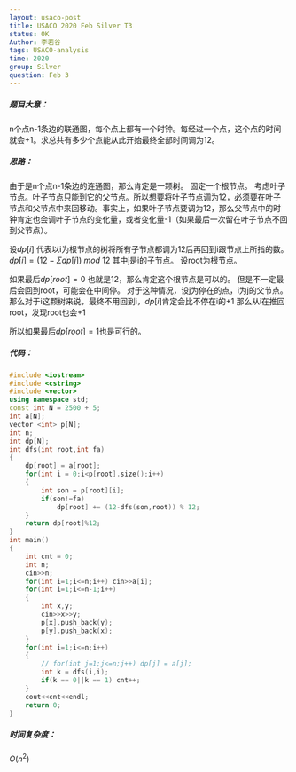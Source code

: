 ```yaml
---
layout: usaco-post
title: USACO 2020 Feb Silver T3
status: OK
Author: 李若谷
tags: USACO-analysis
time: 2020
group: Silver
question: Feb 3
---
```

##### 题目大意：
n个点n-1条边的联通图，每个点上都有一个时钟。每经过一个点，这个点的时间就会+1。求总共有多少个点能从此开始最终全部时间调为12。
##### 思路：
由于是n个点n-1条边的连通图，那么肯定是一颗树。
固定一个根节点。
考虑叶子节点。叶子节点只能到它的父节点。所以想要将叶子节点调为12，必须要在叶子节点和父节点中来回移动。事实上，如果叶子节点要调为12，那么父节点中的时钟肯定也会调叶子节点的变化量，或者变化量-1（如果最后一次留在叶子节点不回到父节点）。

设$dp[i]$ 代表以i为根节点的树将所有子节点都调为12后再回到i跟节点上所指的数。
$dp[i]  = (12-\Sigma dp[j])$ $mod$ $12$
其中j是i的子节点。
 设root为根节点。
 
 如果最后$dp[root] = 0$ 也就是12，那么肯定这个根节点是可以的。
 但是不一定最后会回到root，可能会在中间停。
 对于这种情况，设j为停在的点，i为j的父节点。
 那么对于i这颗树来说，最终不用回到i，$dp[i]$肯定会比不停在i的+1
 那么从i在推回root，发现root也会+1
 
 所以如果最后$dp[root] = 1$也是可行的。
##### 代码：
 
```cpp
#include <iostream>
#include <cstring>
#include <vector>
using namespace std;
const int N = 2500 + 5;
int a[N];
vector <int> p[N];
int n;
int dp[N];
int dfs(int root,int fa)
{
	dp[root] = a[root];
	for(int i = 0;i<p[root].size();i++)
	{
		int son = p[root][i];
		if(son!=fa)
			dp[root] += (12-dfs(son,root)) % 12;
	}
	return dp[root]%12;
}
int main()
{
	int cnt = 0;
	int n;
	cin>>n;
	for(int i=1;i<=n;i++) cin>>a[i];
	for(int i=1;i<=n-1;i++)
	{
		int x,y;
		cin>>x>>y;
		p[x].push_back(y);
		p[y].push_back(x);
	}
	for(int i=1;i<=n;i++)
	{
		// for(int j=1;j<=n;j++) dp[j] = a[j];
		int k = dfs(i,i);
		if(k == 0||k == 1) cnt++;
	}
	cout<<cnt<<endl;
	return 0;
}
```
 
##### 时间复杂度：
 $O(n^2)$